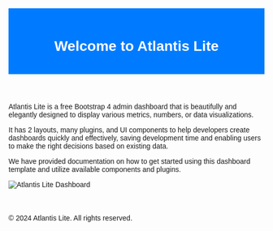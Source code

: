 <!DOCTYPE html>
<html lang="en">
<head>
    <meta charset="UTF-8">
    <meta name="viewport" content="width=device-width, initial-scale=1.0">
    <title>Atlantis Lite - Free Bootstrap 4 Admin Dashboard</title>
    <link rel="stylesheet" href="https://stackpath.bootstrapcdn.com/bootstrap/4.5.2/css/bootstrap.min.css">
    <style>
        /* Add your custom styles here */
        body {
            font-family: Arial, sans-serif;
        }
        .header {
            background-color: #007bff;
            color: #fff;
            padding: 20px;
            text-align: center;
        }
        .container {
            margin-top: 50px;
        }
        .dashboard-img {
            max-width: 100%;
            height: auto;
        }
    </style>
</head>
<body>

<header class="header">
    <h1>Welcome to Atlantis Lite</h1>
</header>

<div class="container">
    <div class="row">
        <div class="col-md-6">
            <p>Atlantis Lite is a free Bootstrap 4 admin dashboard that is beautifully and elegantly designed to display various metrics, numbers, or data visualizations.</p>
            <p>It has 2 layouts, many plugins, and UI components to help developers create dashboards quickly and effectively, saving development time and enabling users to make the right decisions based on existing data.</p>
            <p>We have provided documentation on how to get started using this dashboard template and utilize available components and plugins.</p>
        </div>
        <div class="col-md-6">
            <img src="http://themekita.com/assets/images/atlantislite.png" alt="Atlantis Lite Dashboard" class="dashboard-img">
        </div>
    </div>
</div>

<footer class="footer mt-auto py-3 text-center">
    <div class="container">
        <span class="text-muted">© 2024 Atlantis Lite. All rights reserved.</span>
    </div>
</footer>

</body>
</html>
